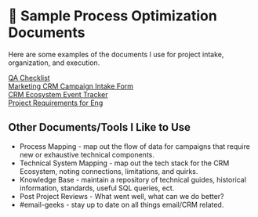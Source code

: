 # 📄 Sample Process Optimization Documents
Here are some examples of the documents I use for project intake, organization, and execution.

[QA Checklist](https://docs.google.com/document/d/1HqPSlt1MMu0Y3mEEJ4dq0WQvXdIHXPFbVRRW0KWt2UA/edit?tab=t.0)
<br>
[Marketing CRM Campaign Intake Form](https://docs.google.com/document/d/1HXA8pzsG0kDC8xnVeAW3nLVz4VTbyUG0xN-vtDdo1yY/edit?tab=t.0)
<br>
[CRM Ecosystem Event Tracker](https://docs.google.com/spreadsheets/d/1yscK0yls7kBsT6gGQNxsCbU4qgPSWTp8doXi1KAf92s/edit?usp=sharing)
<br>
[Project Requirements for Eng]()

## Other Documents/Tools I Like to Use
* Process Mapping - map out the flow of data for campaigns that require new or exhaustive technical components.
* Technical System Mapping - map out the tech stack for the CRM Ecosystem, noting connections, limitations, and quirks.
* Knowledge Base - maintain a repository of technical guides, historical information, standards, useful SQL queries, ect.
* Post Project Reviews - What went well, what can we do better?
* #email-geeks - stay up to date on all things email/CRM related.



